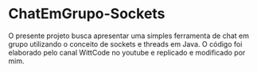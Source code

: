 # ChatEmGrupo-Sockets
 O presente projeto busca apresentar uma simples ferramenta de chat em grupo utilizando o conceito de sockets e threads em Java. O código foi elaborado pelo canal WittCode no youtube e replicado e modificado por mim.
